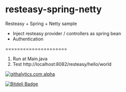 resteasy-spring-netty
=====================

Resteasy + Spring + Netty sample

* Inject resteasy provider / controllers as spring bean
* Authentication


=====================

1. Run at Main.java
2. Test http://localhost:8082/resteasy/hello/world


[![githalytics.com alpha](https://cruel-carlota.pagodabox.com/935e6097d440334f54cfe1a6a1cb47fa "githalytics.com")](http://githalytics.com/leewin12/resteasy-spring-netty)


[![Bitdeli Badge](https://d2weczhvl823v0.cloudfront.net/leewin12/resteasy-spring-netty/trend.png)](https://bitdeli.com/free "Bitdeli Badge")

